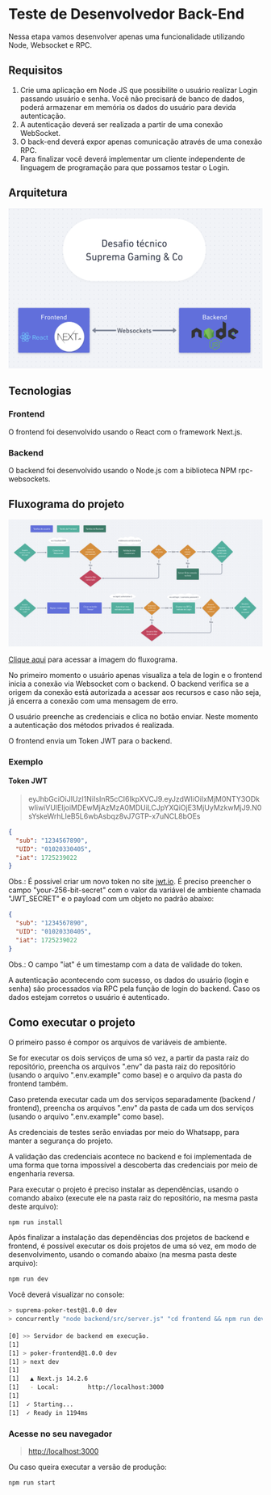 # Teste de Desenvolvedor Back-End

Nessa etapa vamos desenvolver apenas uma funcionalidade utilizando Node, Websocket e RPC.

## Requisitos

1. Crie uma aplicação em Node JS que possibilite o usuário realizar Login passando usuário e senha. Você não precisará de banco de dados, poderá armazenar em memória os dados do usuário para devida autenticação.
2. A autenticação deverá ser realizada a partir de uma conexão WebSocket.
3. O back-end deverá expor apenas comunicação através de uma conexão RPC.
4. Para finalizar você deverá implementar um cliente independente de linguagem de programação para que possamos testar o Login.

## Arquitetura

![arquitetura](https://raw.githubusercontent.com/PedroCF87/suprema-test/main/docs/arquitetura.png)

## Tecnologias

### Frontend

O frontend foi desenvolvido usando o React com o framework Next.js.

### Backend

O backend foi desenvolvido usando o Node.js com a biblioteca NPM rpc-websockets.

## Fluxograma do projeto

![fluxograma v2](https://raw.githubusercontent.com/PedroCF87/suprema-test/main/docs/fluxograma_v2.png)

[Clique aqui](https://raw.githubusercontent.com/PedroCF87/suprema-test/main/docs/fluxograma_v2.png) para acessar a imagem do fluxograma.

No primeiro momento o usuário apenas visualiza a tela de login e o frontend inicia a conexão via Websocket com o backend. O backend verifica se a origem da conexão está autorizada a acessar aos recursos e caso não seja, já encerra a conexão com uma mensagem de erro.

O usuário preenche as credenciais e clica no botão enviar. Neste momento a autenticação dos métodos privados é realizada.

O frontend envia um Token JWT para o backend.

### Exemplo

#### Token JWT

> eyJhbGciOiJIUzI1NiIsInR5cCI6IkpXVCJ9.eyJzdWIiOiIxMjM0NTY3ODkwIiwiVUlEIjoiMDEwMjAzMzA0MDUiLCJpYXQiOjE3MjUyMzkwMjJ9.N0sYskeWrhLIeB5L6wbAsbqz8vJ7GTP-x7uNCL8bOEs

```json
{
  "sub": "1234567890",
  "UID": "01020330405",
  "iat": 1725239022
}
```

Obs.: É possível criar um novo token no site [jwt.io](https://jwt.io/). É preciso preencher o campo "your-256-bit-secret" com o valor da variável de ambiente chamada "JWT_SECRET" e o payload com um objeto no padrão abaixo:

```json
{
  "sub": "1234567890",
  "UID": "01020330405",
  "iat": 1725239022
}
```

Obs.: O campo "iat" é um timestamp com a data de validade do token.

A autenticação acontecendo com sucesso, os dados do usuário (login e senha) são processados via RPC pela função de login do backend. Caso os dados estejam corretos o usuário é autenticado.

## Como executar o projeto

O primeiro passo é compor os arquivos de variáveis de ambiente.

Se for executar os dois serviços de uma só vez, a partir da pasta raiz do repositório, preencha os arquivos ".env" da pasta raiz do repositório (usando o arquivo ".env.example" como base) e o arquivo da pasta do frontend também.

Caso pretenda executar cada um dos serviços separadamente (backend / frontend), preencha os arquivos ".env" da pasta de cada um dos serviços (usando o arquivo ".env.example" como base).

As credenciais de testes serão enviadas por meio do Whatsapp, para manter a segurança do projeto.

A validação das credenciais acontece no backend e foi implementada de uma forma que torna impossível a descoberta das credenciais por meio de engenharia reversa.

Para executar o projeto é preciso instalar as dependências, usando o comando abaixo (execute ele na pasta raiz do repositório, na mesma pasta deste arquivo):

```bash
npm run install
```

Após finalizar a instalação das dependências dos projetos de backend e frontend, é possível executar os dois projetos de uma só vez, em modo de desenvolvimento, usando o comando abaixo (na mesma pasta deste arquivo):

```bash
npm run dev
```

Você deverá visualizar no console:

```bash
> suprema-poker-test@1.0.0 dev
> concurrently "node backend/src/server.js" "cd frontend && npm run dev"

[0] >> Servidor de backend em execução.
[1] 
[1] > poker-frontend@1.0.0 dev
[1] > next dev
[1] 
[1]   ▲ Next.js 14.2.6
[1]   - Local:        http://localhost:3000
[1] 
[1]  ✓ Starting...
[1]  ✓ Ready in 1194ms

```

### Acesse no seu navegador

> [http://localhost:3000](http://localhost:3000)


Ou caso queira executar a versão de produção:

```bash
npm run start
```

